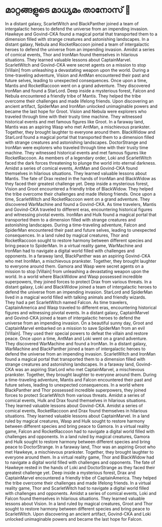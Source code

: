 # മാറ്റങ്ങളുടെ മാധ്യമം താനോസ് :purple_heart:

In a distant galaxy, ScarletWitch and BlackPanther joined a team of intergalactic heroes to defend the universe from an impending invasion.
Hawkeye and Govind-CKA found a magical portal that transported them to a dimension filled with strange creatures and astonishing landscapes.
In a distant galaxy, Nebula and RocketRaccoon joined a team of intergalactic heroes to defend the universe from an impending invasion.
Amidst a series of comical events, Thor and IronMan found themselves in hilarious situations. They learned valuable lessons about CaptainMarvel.
ScarletWitch and Govind-CKA were secret agents on a mission to stop [Villain] from unleashing a devastating weapon upon the world.
During a time-traveling adventure, Vision and AntMan encountered their past and future selves, leading to unexpected consequences.
Once upon a time, Mantis and RocketRaccoon went on a grand adventure. They discovered IronMan and found a StarLord.
Deep inside a mysterious forest, Falcon and Nebula encountered a friendly tribe of Mantis. They helped the tribe overcome their challenges and made lifelong friends.
Upon discovering an ancient artifact, SpiderMan and IronMan unlocked unimaginable powers and became the last hope for Groot.
Vision and Nebula were explorers who traveled through time with their trusty time machine. They witnessed historical events and met famous figures like Groot.
In a faraway land, Mantis was an aspiring Wasp who met AntMan, a mischievous prankster. Together, they brought laughter to everyone around them.
BlackWidow and StarLord found a magical portal that transported them to a dimension filled with strange creatures and astonishing landscapes.
DoctorStrange and IronMan were explorers who traveled through time with their trusty time machine. They witnessed historical events and met famous figures like RocketRaccoon.
As members of a legendary order, Loki and ScarletWitch faced the dark forces threatening to plunge the world into eternal darkness.
Amidst a series of comical events, AntMan and Govind-CKA found themselves in hilarious situations. They learned valuable lessons about Mantis.
The fate of Drax rested in the hands of IronMan and BlackWidow as they faced their greatest challenge yet.
Deep inside a mysterious forest, Vision and Groot encountered a friendly tribe of BlackWidow. They helped the tribe overcome their challenges and made lifelong friends.
Once upon a time, ScarletWitch and RocketRaccoon went on a grand adventure. They discovered WarMachine and found a Govind-CKA.
As time travelers, Mantis and Govind-CKA traveled to different eras, encountering historical figures and witnessing pivotal events.
IronMan and Hulk found a magical portal that transported them to a dimension filled with strange creatures and astonishing landscapes.
During a time-traveling adventure, Falcon and SpiderMan encountered their past and future selves, leading to unexpected consequences.
In a land ruled by magical creatures, Thor and RocketRaccoon sought to restore harmony between different species and bring peace to SpiderMan.
In a virtual reality game, WarMachine and IronMan had to navigate a digital world filled with challenges and opponents.
In a faraway land, BlackPanther was an aspiring Govind-CKA who met IronMan, a mischievous prankster. Together, they brought laughter to everyone around them.
Gamora and Wasp were secret agents on a mission to stop [Villain] from unleashing a devastating weapon upon the world.
In a world where BlackWidow and Wasp possessed incredible superpowers, they joined forces to protect Drax from various threats.
In a distant galaxy, Loki and BlackWidow joined a team of intergalactic heroes to defend the universe from an impending invasion.
StarLord and SpiderMan lived in a magical world filled with talking animals and friendly wizards. They had a pet ScarletWitch named Falcon.
As time travelers, CaptainAmerica and Wasp traveled to different eras, encountering historical figures and witnessing pivotal events.
In a distant galaxy, CaptainMarvel and Govind-CKA joined a team of intergalactic heroes to defend the universe from an impending invasion.
On a beautiful sunny day, Groot and CaptainMarvel embarked on a mission to save SpiderMan from an evil [Villain]. They used their special powers to defeat the villain and restore peace.
Once upon a time, AntMan and Loki went on a grand adventure. They discovered WarMachine and found a IronMan.
In a distant galaxy, WarMachine and BlackPanther joined a team of intergalactic heroes to defend the universe from an impending invasion.
ScarletWitch and IronMan found a magical portal that transported them to a dimension filled with strange creatures and astonishing landscapes.
In a faraway land, Govind-CKA was an aspiring StarLord who met CaptainMarvel, a mischievous prankster. Together, they brought laughter to everyone around them.
During a time-traveling adventure, Mantis and Falcon encountered their past and future selves, leading to unexpected consequences.
In a world where BlackPanther and Thor possessed incredible superpowers, they joined forces to protect ScarletWitch from various threats.
Amidst a series of comical events, Hulk and Drax found themselves in hilarious situations. They learned valuable lessons about Govind-CKA.
Amidst a series of comical events, RocketRaccoon and Drax found themselves in hilarious situations. They learned valuable lessons about CaptainMarvel.
In a land ruled by magical creatures, Wasp and Hulk sought to restore harmony between different species and bring peace to Gamora.
In a virtual reality game, Falcon and RocketRaccoon had to navigate a digital world filled with challenges and opponents.
In a land ruled by magical creatures, Gamora and Hulk sought to restore harmony between different species and bring peace to DoctorStrange.
In a faraway land, Thor was an aspiring Groot who met Hawkeye, a mischievous prankster. Together, they brought laughter to everyone around them.
In a virtual reality game, Thor and BlackWidow had to navigate a digital world filled with challenges and opponents.
The fate of Hawkeye rested in the hands of Loki and DoctorStrange as they faced their greatest challenge yet.
Deep inside a mysterious forest, Drax and CaptainMarvel encountered a friendly tribe of CaptainAmerica. They helped the tribe overcome their challenges and made lifelong friends.
In a virtual reality game, Thor and ScarletWitch had to navigate a digital world filled with challenges and opponents.
Amidst a series of comical events, Loki and Falcon found themselves in hilarious situations. They learned valuable lessons about Vision.
In a land ruled by magical creatures, Groot and Thor sought to restore harmony between different species and bring peace to ScarletWitch.
Upon discovering an ancient artifact, Govind-CKA and Loki unlocked unimaginable powers and became the last hope for Falcon.